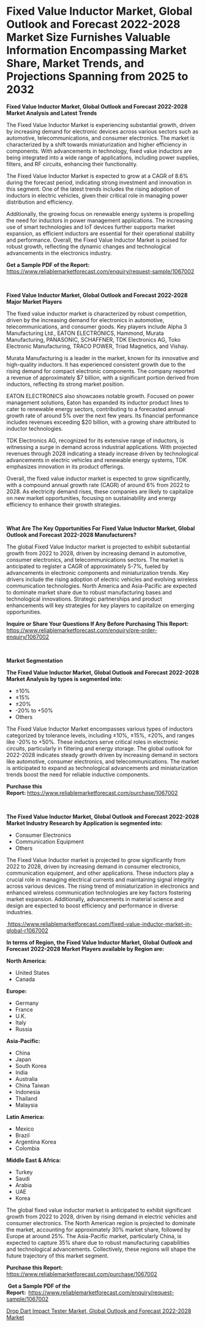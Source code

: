 <p><h1>Fixed Value Inductor Market, Global Outlook and Forecast 2022-2028 Market Size Furnishes Valuable Information Encompassing Market Share, Market Trends, and Projections Spanning from 2025 to 2032</h1></p><p><strong>Fixed Value Inductor Market, Global Outlook and Forecast 2022-2028 Market Analysis and Latest Trends</strong></p>
<p><p>The Fixed Value Inductor Market is experiencing substantial growth, driven by increasing demand for electronic devices across various sectors such as automotive, telecommunications, and consumer electronics. The market is characterized by a shift towards miniaturization and higher efficiency in components. With advancements in technology, fixed value inductors are being integrated into a wide range of applications, including power supplies, filters, and RF circuits, enhancing their functionality. </p><p>The Fixed Value Inductor Market is expected to grow at a CAGR of 8.6% during the forecast period, indicating strong investment and innovation in this segment. One of the latest trends includes the rising adoption of inductors in electric vehicles, given their critical role in managing power distribution and efficiency. </p><p>Additionally, the growing focus on renewable energy systems is propelling the need for inductors in power management applications. The increasing use of smart technologies and IoT devices further supports market expansion, as efficient inductors are essential for their operational stability and performance. Overall, the Fixed Value Inductor Market is poised for robust growth, reflecting the dynamic changes and technological advancements in the electronics industry.</p></p>
<p><strong>Get a Sample PDF of the Report:&nbsp;</strong> <a href="https://www.reliablemarketforecast.com/enquiry/request-sample/1067002?utm_campaign=2450&utm_medium=2&utm_source=Github&utm_content=ia&utm_term=21032025&utm_id=fixed-value-inductor-market-global-outlook-and-forecast-2022-2028">https://www.reliablemarketforecast.com/enquiry/request-sample/1067002</a></p>
<p>&nbsp;</p>
<p><strong>Fixed Value Inductor Market, Global Outlook and Forecast 2022-2028 Major Market Players</strong></p>
<p><p>The fixed value inductor market is characterized by robust competition, driven by the increasing demand for electronics in automotive, telecommunications, and consumer goods. Key players include Alpha 3 Manufacturing Ltd., EATON ELECTRONICS, Hammond, Murata Manufacturing, PANASONIC, SCHAFFNER, TDK Electronics AG, Toko Electronic Manufacturing, TRACO POWER, Triad Magnetics, and Vishay.</p><p>Murata Manufacturing is a leader in the market, known for its innovative and high-quality inductors. It has experienced consistent growth due to the rising demand for compact electronic components. The company reported a revenue of approximately $7 billion, with a significant portion derived from inductors, reflecting its strong market position.</p><p>EATON ELECTRONICS also showcases notable growth. Focused on power management solutions, Eaton has expanded its inductor product lines to cater to renewable energy sectors, contributing to a forecasted annual growth rate of around 5% over the next few years. Its financial performance includes revenues exceeding $20 billion, with a growing share attributed to inductor technologies.</p><p>TDK Electronics AG, recognized for its extensive range of inductors, is witnessing a surge in demand across industrial applications. With projected revenues through 2028 indicating a steady increase driven by technological advancements in electric vehicles and renewable energy systems, TDK emphasizes innovation in its product offerings.</p><p>Overall, the fixed value inductor market is expected to grow significantly, with a compound annual growth rate (CAGR) of around 6% from 2022 to 2028. As electricity demand rises, these companies are likely to capitalize on new market opportunities, focusing on sustainability and energy efficiency to enhance their growth strategies.</p></p>
<p>&nbsp;</p>
<p><strong>What Are The Key Opportunities For Fixed Value Inductor Market, Global Outlook and Forecast 2022-2028 Manufacturers?</strong></p>
<p><p>The global Fixed Value Inductor market is projected to exhibit substantial growth from 2022 to 2028, driven by increasing demand in automotive, consumer electronics, and telecommunications sectors. The market is anticipated to register a CAGR of approximately 5-7%, fueled by advancements in electronic components and miniaturization trends. Key drivers include the rising adoption of electric vehicles and evolving wireless communication technologies. North America and Asia-Pacific are expected to dominate market share due to robust manufacturing bases and technological innovations. Strategic partnerships and product enhancements will key strategies for key players to capitalize on emerging opportunities.</p></p>
<p><strong>Inquire or Share Your Questions If Any Before Purchasing This Report:</strong> <a href="https://www.reliablemarketforecast.com/enquiry/pre-order-enquiry/1067002?utm_campaign=2450&utm_medium=2&utm_source=Github&utm_content=ia&utm_term=21032025&utm_id=fixed-value-inductor-market-global-outlook-and-forecast-2022-2028">https://www.reliablemarketforecast.com/enquiry/pre-order-enquiry/1067002</a></p>
<p>&nbsp;</p>
<p><strong>Market Segmentation</strong></p>
<p><strong>The Fixed Value Inductor Market, Global Outlook and Forecast 2022-2028 Market Analysis by types is segmented into:</strong></p>
<p><ul><li>±10%</li><li>±15%</li><li>±20%</li><li>-20% to +50%</li><li>Others</li></ul></p>
<p><p>The Fixed Value Inductor Market encompasses various types of inductors categorized by tolerance levels, including ±10%, ±15%, ±20%, and ranges like -20% to +50%. These inductors serve critical roles in electronic circuits, particularly in filtering and energy storage. The global outlook for 2022-2028 indicates steady growth driven by increasing demand in sectors like automotive, consumer electronics, and telecommunications. The market is anticipated to expand as technological advancements and miniaturization trends boost the need for reliable inductive components.</p></p>
<p><strong>Purchase this Report:&nbsp;</strong><a href="https://www.reliablemarketforecast.com/purchase/1067002?utm_campaign=2450&utm_medium=2&utm_source=Github&utm_content=ia&utm_term=21032025&utm_id=fixed-value-inductor-market-global-outlook-and-forecast-2022-2028">https://www.reliablemarketforecast.com/purchase/1067002</a></p>
<p>&nbsp;</p>
<p><strong>The Fixed Value Inductor Market, Global Outlook and Forecast 2022-2028 Market Industry Research by Application is segmented into:</strong></p>
<p><ul><li>Consumer Electronics</li><li>Communication Equipment</li><li>Others</li></ul></p>
<p><p>The Fixed Value Inductor market is projected to grow significantly from 2022 to 2028, driven by increasing demand in consumer electronics, communication equipment, and other applications. These inductors play a crucial role in managing electrical currents and maintaining signal integrity across various devices. The rising trend of miniaturization in electronics and enhanced wireless communication technologies are key factors fostering market expansion. Additionally, advancements in material science and design are expected to boost efficiency and performance in diverse industries.</p></p>
<p><a href="https://www.reliablemarketforecast.com/fixed-value-inductor-market-in-global-r1067002?utm_campaign=2450&utm_medium=2&utm_source=Github&utm_content=ia&utm_term=21032025&utm_id=fixed-value-inductor-market-global-outlook-and-forecast-2022-2028">&nbsp;https://www.reliablemarketforecast.com/fixed-value-inductor-market-in-global-r1067002</a></p>
<p><strong>In terms of Region, the Fixed Value Inductor Market, Global Outlook and Forecast 2022-2028 Market Players available by Region are:</strong></p>
<p>
    <p> <strong> North America: </strong>
        <ul>
            <li>United States</li>
            <li>Canada</li>
        </ul>
        </p> 
    <p> <strong> Europe: </strong>
        <ul>
            <li>Germany</li>
            <li>France</li>
            <li>U.K.</li>
            <li>Italy</li>
            <li>Russia</li>
        </ul>
        </p> 
    <p> <strong> Asia-Pacific: </strong>
        <ul>
            <li>China</li>
            <li>Japan</li>
            <li>South Korea</li>
            <li>India</li>
            <li>Australia</li>
            <li>China Taiwan</li>
            <li>Indonesia</li>
            <li>Thailand</li>
            <li>Malaysia</li>
        </ul>
        </p> 
    <p> <strong> Latin America: </strong>
        <ul>
            <li>Mexico</li>
            <li>Brazil</li>
            <li>Argentina Korea</li>
            <li>Colombia</li>
        </ul>
        </p> 
    <p> <strong> Middle East & Africa: </strong>
        <ul>
            <li>Turkey</li>
            <li>Saudi</li>
            <li>Arabia</li>
            <li>UAE</li>
            <li>Korea</li>
        </ul>
    </p>
    </p>
<p><p>The global fixed value inductor market is anticipated to exhibit significant growth from 2022 to 2028, driven by rising demand in electric vehicles and consumer electronics. The North American region is projected to dominate the market, accounting for approximately 30% market share, followed by Europe at around 25%. The Asia-Pacific market, particularly China, is expected to capture 35% share due to robust manufacturing capabilities and technological advancements. Collectively, these regions will shape the future trajectory of this market segment.</p></p>
<p><strong>Purchase this Report: </strong><a href="https://www.reliablemarketforecast.com/purchase/1067002?utm_campaign=2450&utm_medium=2&utm_source=Github&utm_content=ia&utm_term=21032025&utm_id=fixed-value-inductor-market-global-outlook-and-forecast-2022-2028">https://www.reliablemarketforecast.com/purchase/1067002</a></p>
<p>&nbsp;<strong>Get a Sample PDF of the Report:&nbsp;&nbsp;</strong><a href="https://www.reliablemarketforecast.com/enquiry/request-sample/1067002?utm_campaign=2450&utm_medium=2&utm_source=Github&utm_content=ia&utm_term=21032025&utm_id=fixed-value-inductor-market-global-outlook-and-forecast-2022-2028">https://www.reliablemarketforecast.com/enquiry/request-sample/1067002</a></p>
<p><strong></strong></p>
<p><p><a href="https://github.com/yodhafirorae/Market-Research-Report-List-1/blob/main/drop-dart-impact-tester-market-global-outlook-and-forecast-2022-2028-market.md?utm_campaign=2450&utm_medium=2&utm_source=Github&utm_content=ia&utm_term=21032025&utm_id=fixed-value-inductor-market-global-outlook-and-forecast-2022-2028">Drop Dart Impact Tester Market, Global Outlook and Forecast 2022-2028 Market</a></p></p>